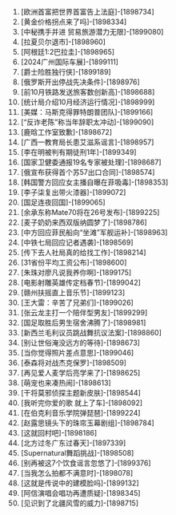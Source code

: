 
1. [欧洲首富把世界首富告上法庭]-[1898734]
1. [黄金价格拐点来了吗]-[1898334]
1. [中秘携手并进 贸易旅游潜力无限]-[1899080]
1. [拉夏贝尔退市]-[1898960]
1. [阿根廷1:2巴拉圭]-[1898965]
1. [2024广州国际车展]-[1899111]
1. [爵士险胜独行侠]-[1899189]
1. [俄罗斯开出停战先决条件]-[1898976]
1. [前10月铁路发送旅客数创新高]-[1898688]
1. [统计局介绍10月经济运行情况]-[1898999]
1. [美媒：马斯克得罪特朗普团队]-[1899166]
1. [“反诈老陈”称当年辞职太冲动]-[1899090]
1. [鹿晗工作室致歉]-[1898672]
1. [广西一教育局长患艾滋系谣言]-[1898957]
1. [李在明被判有期徒刑1年]-[1899349]
1. [国家卫健委通报19名专家被处理]-[1898687]
1. [俄宣布获得首个苏57出口合同]-[1898574]
1. [韩国警方回应女主播自曝在菲吸毒]-[1898353]
1. [李子柒复出带火漆器]-[1899072]
1. [国足连夜回国]-[1899065]
1. [余承东称Mate70将在26号发布]-[1899225]
1. [麦子奶奶来西双版纳圆梦了]-[1898786]
1. [中方回应菲民船向“坐滩”军舰运补]-[1898963]
1. [中铁七局回应记者遇袭]-[1898569]
1. [传下去人社局真的给找工作]-[1898214]
1. [31省份平均工资公布]-[1898600]
1. [朱珠对廖凡说我养你啊]-[1899175]
1. [电影射雕英雄传定档春节]-[1899042]
1. [赣州扶摇直上音乐节]-[1899123]
1. [王大雷：辛苦了兄弟们]-[1899026]
1. [张云龙主打一个陪伴型男友]-[1899299]
1. [国足取胜后男生宿舍沸腾了]-[1898981]
1. [新西兰毛利议员跳战舞抗议法案]-[1898860]
1. [别让世俗淹没远方的等待]-[1898673]
1. [当你觉得照片差点意思]-[1899046]
1. [泰森将对战杰克保罗]-[1898509]
1. [再见爱人麦学后亮学来了]-[1898625]
1. [萌宠也来凑热闹]-[1898613]
1. [干将莫邪侦探主题新皮肤]-[1898544]
1. [我听完你爱的歌 就上了车]-[1898092]
1. [在伯克利音乐学院弹琵琶]-[1899224]
1. [赵露思镜头下的珠帘玉幕剧组]-[1898784]
1. [这就回村吧]-[1898186]
1. [北方过冬广东过春天]-[1897339]
1. [Supernatural舞蹈挑战]-[1898508]
1. [别再被这7个饮食谣言忽悠了]-[1899376]
1. [当我怎么拍都不满意时]-[1898078]
1. [这就是传说中的建模脸吗]-[1899132]
1. [阿信演唱会唱功再遭质疑]-[1898345]
1. [见识到了北疆风雪的威力]-[1898715]